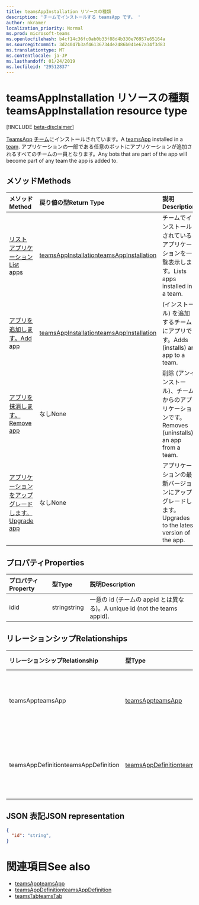 ```yaml
---
title: teamsAppInstallation リソースの種類
description: 'チームでインストールする teamsApp です。 '
author: nkramer
localization_priority: Normal
ms.prod: microsoft-teams
ms.openlocfilehash: b4cf14c36fc0ab0b33f88d4b330e76957e65164a
ms.sourcegitcommit: 3d24047b3af46136734de2486b041e67a34f3d83
ms.translationtype: MT
ms.contentlocale: ja-JP
ms.lasthandoff: 01/24/2019
ms.locfileid: "29512837"
---
```

# <a name="teamsappinstallation-resource-type"></a><span data-ttu-id="02cc3-103">teamsAppInstallation リソースの種類</span><span class="sxs-lookup"><span data-stu-id="02cc3-103">teamsAppInstallation resource type</span></span>

[!INCLUDE [beta-disclaimer](../../includes/beta-disclaimer.md)]

<span data-ttu-id="02cc3-104">[TeamsApp](teamsapp.md) [チーム](team.md)にインストールされています。</span><span class="sxs-lookup"><span data-stu-id="02cc3-104">A [teamsApp](teamsapp.md) installed in a [team](team.md).</span></span> <span data-ttu-id="02cc3-105">アプリケーションの一部である任意のボットにアプリケーションが追加されるすべてのチームの一員となります。</span><span class="sxs-lookup"><span data-stu-id="02cc3-105">Any bots that are part of the app will become part of any team the app is added to.</span></span>

## <a name="methods"></a><span data-ttu-id="02cc3-106">メソッド</span><span class="sxs-lookup"><span data-stu-id="02cc3-106">Methods</span></span>

| <span data-ttu-id="02cc3-107">メソッド</span><span class="sxs-lookup"><span data-stu-id="02cc3-107">Method</span></span>       | <span data-ttu-id="02cc3-108">戻り値の型</span><span class="sxs-lookup"><span data-stu-id="02cc3-108">Return Type</span></span>  |<span data-ttu-id="02cc3-109">説明</span><span class="sxs-lookup"><span data-stu-id="02cc3-109">Description</span></span>|
|:---------------|:--------|:----------|
|[<span data-ttu-id="02cc3-110">リスト アプリケーション</span><span class="sxs-lookup"><span data-stu-id="02cc3-110">List apps</span></span>](../api/teamsappinstallation-list.md) | [<span data-ttu-id="02cc3-111">teamsAppInstallation</span><span class="sxs-lookup"><span data-stu-id="02cc3-111">teamsAppInstallation</span></span>](teamsapp.md) | <span data-ttu-id="02cc3-112">チームでインストールされているアプリケーションを一覧表示します。</span><span class="sxs-lookup"><span data-stu-id="02cc3-112">Lists apps installed in a team.</span></span>|
|[<span data-ttu-id="02cc3-113">アプリを追加します。</span><span class="sxs-lookup"><span data-stu-id="02cc3-113">Add app</span></span>](../api/teamsappinstallation-add.md) | [<span data-ttu-id="02cc3-114">teamsAppInstallation</span><span class="sxs-lookup"><span data-stu-id="02cc3-114">teamsAppInstallation</span></span>](teamsapp.md) | <span data-ttu-id="02cc3-115">(インストール) を追加するチームにアプリです。</span><span class="sxs-lookup"><span data-stu-id="02cc3-115">Adds (installs) an app to a team.</span></span>|
|[<span data-ttu-id="02cc3-116">アプリを抹消します。</span><span class="sxs-lookup"><span data-stu-id="02cc3-116">Remove app</span></span>](../api/teamsappinstallation-delete.md) | <span data-ttu-id="02cc3-117">なし</span><span class="sxs-lookup"><span data-stu-id="02cc3-117">None</span></span> | <span data-ttu-id="02cc3-118">削除 (アンインストール)、チームからのアプリケーションです。</span><span class="sxs-lookup"><span data-stu-id="02cc3-118">Removes (uninstalls) an app from a team.</span></span>|
|[<span data-ttu-id="02cc3-119">アプリケーションをアップグレードします。</span><span class="sxs-lookup"><span data-stu-id="02cc3-119">Upgrade app</span></span>](../api/teamsappinstallation-delete.md) | <span data-ttu-id="02cc3-120">なし</span><span class="sxs-lookup"><span data-stu-id="02cc3-120">None</span></span> | <span data-ttu-id="02cc3-121">アプリケーションの最新バージョンにアップグレードします。</span><span class="sxs-lookup"><span data-stu-id="02cc3-121">Upgrades to the latest version of the app.</span></span>|

## <a name="properties"></a><span data-ttu-id="02cc3-122">プロパティ</span><span class="sxs-lookup"><span data-stu-id="02cc3-122">Properties</span></span>

| <span data-ttu-id="02cc3-123">プロパティ</span><span class="sxs-lookup"><span data-stu-id="02cc3-123">Property</span></span>            | <span data-ttu-id="02cc3-124">型</span><span class="sxs-lookup"><span data-stu-id="02cc3-124">Type</span></span>     | <span data-ttu-id="02cc3-125">説明</span><span class="sxs-lookup"><span data-stu-id="02cc3-125">Description</span></span> |
|:------------------- |:-------- |:----------- |
| <span data-ttu-id="02cc3-126">id</span><span class="sxs-lookup"><span data-stu-id="02cc3-126">id</span></span>                  | <span data-ttu-id="02cc3-127">string</span><span class="sxs-lookup"><span data-stu-id="02cc3-127">string</span></span>   | <span data-ttu-id="02cc3-128">一意の id (チームの appid とは異なる)。</span><span class="sxs-lookup"><span data-stu-id="02cc3-128">A unique id (not the teams appid).</span></span> |

## <a name="relationships"></a><span data-ttu-id="02cc3-129">リレーションシップ</span><span class="sxs-lookup"><span data-stu-id="02cc3-129">Relationships</span></span>

| <span data-ttu-id="02cc3-130">リレーションシップ</span><span class="sxs-lookup"><span data-stu-id="02cc3-130">Relationship</span></span>   | <span data-ttu-id="02cc3-131">型</span><span class="sxs-lookup"><span data-stu-id="02cc3-131">Type</span></span>    | <span data-ttu-id="02cc3-132">説明</span><span class="sxs-lookup"><span data-stu-id="02cc3-132">Description</span></span> |
|:---------------|:--------|:----------|
|<span data-ttu-id="02cc3-133">teamsApp</span><span class="sxs-lookup"><span data-stu-id="02cc3-133">teamsApp</span></span>|[<span data-ttu-id="02cc3-134">teamsApp</span><span class="sxs-lookup"><span data-stu-id="02cc3-134">teamsApp</span></span>](teamsapp.md)| <span data-ttu-id="02cc3-135">インストールされているアプリケーションです。</span><span class="sxs-lookup"><span data-stu-id="02cc3-135">The app that is installed.</span></span> |
|<span data-ttu-id="02cc3-136">teamsAppDefinition</span><span class="sxs-lookup"><span data-stu-id="02cc3-136">teamsAppDefinition</span></span>|[<span data-ttu-id="02cc3-137">teamsAppDefinition</span><span class="sxs-lookup"><span data-stu-id="02cc3-137">teamsAppDefinition</span></span>](teamsapp.md)| <span data-ttu-id="02cc3-138">このバージョンのアプリケーションの詳細。</span><span class="sxs-lookup"><span data-stu-id="02cc3-138">The details of this version of the app.</span></span> |

## <a name="json-representation"></a><span data-ttu-id="02cc3-139">JSON 表記</span><span class="sxs-lookup"><span data-stu-id="02cc3-139">JSON representation</span></span>

<!-- {
  "blockType": "resource",
  "@odata.type": "microsoft.graph.teamsAppInstallation",
  "baseType": "microsoft.graph.entity"
}-->

```json
{
  "id": "string",
}
```

# <a name="see-also"></a><span data-ttu-id="02cc3-140">関連項目</span><span class="sxs-lookup"><span data-stu-id="02cc3-140">See also</span></span>

- [<span data-ttu-id="02cc3-141">teamsApp</span><span class="sxs-lookup"><span data-stu-id="02cc3-141">teamsApp</span></span>](teamsapp.md)
- [<span data-ttu-id="02cc3-142">teamsAppDefinition</span><span class="sxs-lookup"><span data-stu-id="02cc3-142">teamsAppDefinition</span></span>](teamsappdefinition.md)
- [<span data-ttu-id="02cc3-143">teamsTab</span><span class="sxs-lookup"><span data-stu-id="02cc3-143">teamsTab</span></span>](../resources/teamstab.md)


<!-- uuid: 8fcb5dbc-d5aa-4681-8e31-b001d5168d79
2015-10-25 14:57:30 UTC -->
<!--
{
  "type": "#page.annotation",
  "description": "teamsApp resource",
  "keywords": "",
  "section": "documentation",
  "tocPath": "",
  "suppressions": [
    "Error: /api-reference/beta/resources/teamsappinstallation.md:\r\n      Exception processing links.\r\n    System.ArgumentException: Link Definition was null. Link text: !INCLUDE [beta-disclaimer](../../includes/beta-disclaimer.md)\r\n      at ApiDoctor.Validation.DocFile.get_LinkDestinations()\r\n      at ApiDoctor.Validation.DocSet.ValidateLinks(Boolean includeWarnings, String[] relativePathForFiles, IssueLogger issues, Boolean requireFilenameCaseMatch, Boolean printOrphanedFiles)"
  ]
}
-->

